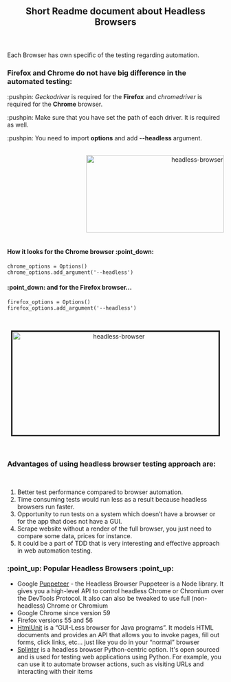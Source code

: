 <html>

<head>
<title>Headless Browsers Automation</title>
</head>

<header>
<h2><b>Short Readme document about Headless Browsers</b></h2>
</header>

<body>
<p>Each Browser has own specific of the testing regarding automation.</p>

<h3>Firefox and Chrome do not have big difference in the automated testing:</h3>

<p>:pushpin: <i>Geckodriver</i> is required for the <b>Firefox</b> and <i>chromedriver</i> is required for the <b>Chrome</b> browser.</p>
<p>:pushpin: Make sure that you have set the path of each driver. It is required as well.</p>
<p>:pushpin: You need to import <b>options</b> and add <b>--headless</b> argument.</p>
<br>

<div class="container">
           <div align="right"><a href="https://github.com/SviatoslavBordovski/Headless_Browsers_Automation">
            <img border-radius="3px" alt="headless-browser" src="https://www.multidots.com/wp-content/uploads/2018/07/Headless-browser.jpg" width="320" height="180">
            </a>
           </div>
<br>
           <p align="left">
            <h4>How it looks for the Chrome browser :point_down:</h4>
            <code>chrome_options = Options()</code>
            <br>
            <code>chrome_options.add_argument('--headless')</code>
            <br>
            <h4>:point_down: and for the Firefox browser...</h4>
            <code>firefox_options = Options()</code>
            <br>
            <code>firefox_options.add_argument('--headless')</code>
           </p>
        
   </div>
</div>

<br>
<p align="center" display="block" margin-left="auto margin-right="auto">
<a href="https://github.com/SviatoslavBordovski/Headless_Browsers_Automation">
<img border="3" alt="headless-browser" src="https://www.multidots.com/wp-content/uploads/2018/07/Headless-browser.jpg" width="480" height="240">
</a>
</p>
<br>
<h3>Advantages of using <b>headless</b> browser testing approach are:</h3>
<br>
<ol>
   <li>Better test performance compared to browser automation.</li>
   <li>Time consuming tests would run less as a result because headless browsers run faster.</li>
   <li>Opportunity to run tests on a system which doesn’t have a browser or for the app that does not have a GUI.</li>
   <li>Scrape website without a render of the full browser, you just need to compare some data, prices for instance.</li>
   <li>It could be a part of TDD that is very interesting and effective approach in web automation testing.</li>
</ol>

<h3>:point_up:	Popular Headless Browsers :point_up:</h3>
<ul>
   <li>Google <a href="https://developers.google.com/web/tools/puppeteer/">Puppeteer</a> - the Headless Browser Puppeteer is    a Node library. It gives you a high-level API to control headless Chrome or Chromium over the DevTools Protocol. It also      can also be tweaked to use full (non-headless) Chrome or Chromium</li>
   <li>Google Chrome since version 59</li>
   <li>Firefox versions 55 and 56</li>
   <li><a href="http://htmlunit.sourceforge.net/">HtmlUnit</a> is a “GUI-Less browser for Java programs”. It models HTML        documents and provides an API that allows you to invoke pages, fill out forms, click links, etc… just like you do in          your “normal” browser</li>
   <li><a href="https://splinter.readthedocs.io/en/latest/">Splinter</a> is a headless browser Python-centric option.  It's      open sourced and is used for testing web applications using Python.  For example, you can use it to automate browser          actions, such as visiting URLs and interacting with their items</li>
</ul>
</body>
</html>
